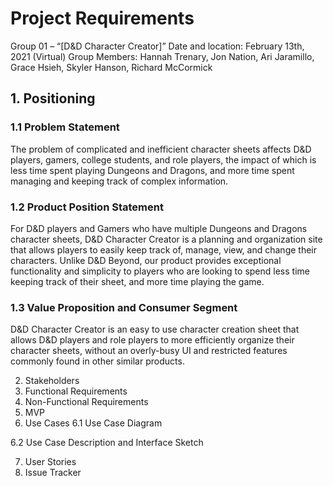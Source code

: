 <h1>Project Requirements</h1>
Group 01 – “[D&D Character Creator]”
Date and location: February 13th, 2021 (Virtual)
Group Members: Hannah Trenary, Jon Nation, Ari Jaramillo, Grace Hsieh, Skyler Hanson, Richard McCormick

<h2>1. Positioning</h2>
<h3>1.1 Problem Statement</h3>
The problem of complicated and inefficient character sheets affects D&D players,
gamers, college students, and role players, the impact of which is less time
spent playing Dungeons and Dragons, and more time spent managing and keeping
track of complex information.

<h3>1.2 Product Position Statement</h3>
For D&D players and Gamers who have multiple Dungeons and Dragons character
sheets, D&D Character Creator is a planning and organization site that allows
players to easily keep track of, manage, view, and change their characters.
Unlike D&D Beyond, our product provides exceptional functionality and simplicity
to players who are looking to spend less time keeping track of their sheet,
and more time playing the game.

<h3>1.3 Value Proposition and Consumer Segment</h3>
D&D Character Creator is an easy to use character creation sheet that allows
D&D players and role players to more efficiently organize their character sheets,
without an overly-busy UI and restricted features commonly found in other
similar products.

2. Stakeholders
3. Functional Requirements
4. Non-Functional Requirements
5. MVP
6. Use Cases
6.1 Use Case Diagram

6.2 Use Case Description and Interface Sketch

7. User Stories
8. Issue Tracker
